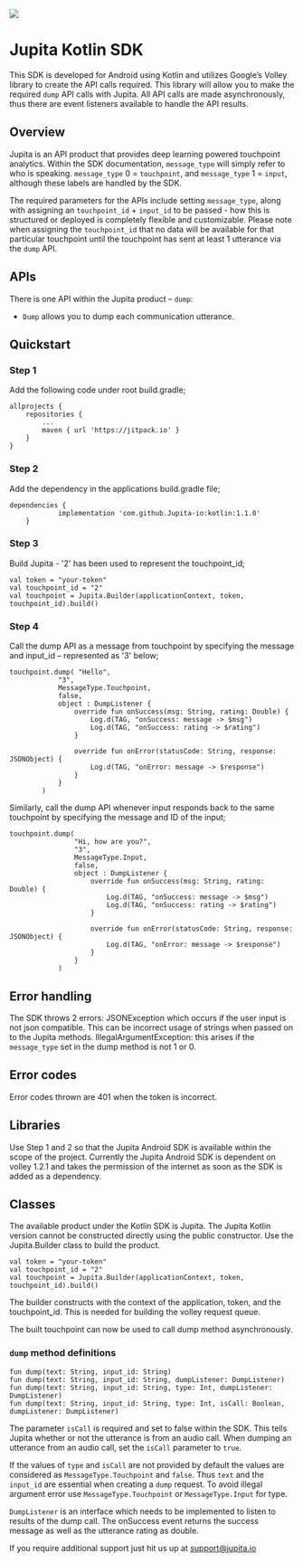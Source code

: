[![](https://jitpack.io/v/Jupita-io/kotlin.svg)](https://jitpack.io/#Jupita-io/kotlin)

# Jupita Kotlin SDK

This SDK is developed for Android using Kotlin and utilizes Google’s Volley library to create the API calls required. This library will allow you to make the required `dump` API calls with Jupita. All API calls are made asynchronously, thus there are event listeners available to handle the API results.

## Overview
Jupita is an API product that provides deep learning powered touchpoint analytics. Within the SDK documentation, `message_type` will simply refer to who is speaking. `message_type` 0 = `touchpoint`, and `message_type` 1 = `input`, although these labels are handled by the SDK.

The required parameters for the APIs include setting `message_type`, along with assigning an `touchpoint_id` + `input_id` to be passed - how this is structured or deployed is completely flexible and customizable. Please note when assigning the `touchpoint_id` that no data will be available for that particular touchpoint until the touchpoint has sent at least 1 utterance via the `dump` API. 

## APIs
There is one API within the Jupita product – `dump`:

- `Dump` allows you to dump each communication utterance.

## Quickstart
### Step 1
Add the following code under root build.gradle;

```
allprojects {
    repositories {
        ...
        maven { url 'https://jitpack.io' }
    }
}
```

### Step 2
Add the dependency in the applications build.gradle file;

```
dependencies {
	        implementation 'com.github.Jupita-io:kotlin:1.1.0'
	}
```

### Step 3
Build Jupita - '2' has been used to represent the touchpoint_id;

```
val token = "your-token"
val touchpoint_id = "2"
val touchpoint = Jupita.Builder(applicationContext, token, touchpoint_id).build()
```

### Step 4
Call the dump API as a message from touchpoint by specifying the message and input_id – represented as '3' below;

```
touchpoint.dump( "Hello",
            "3",
            MessageType.Touchpoint,
            false,
            object : DumpListener {
                override fun onSuccess(msg: String, rating: Double) {
                    Log.d(TAG, "onSuccess: message -> $msg")
                    Log.d(TAG, "onSuccess: rating -> $rating")
                }

                override fun onError(statusCode: String, response: JSONObject) {
                    Log.d(TAG, "onError: message -> $response")
                }
            }
        )
```

Similarly, call the dump API whenever input responds back to the same touchpoint by specifying the message and ID of the input;
```
touchpoint.dump(
                "Hi, how are you?",
                "3",
                MessageType.Input,
                false,
                object : DumpListener {
                    override fun onSuccess(msg: String, rating: Double) {
                        Log.d(TAG, "onSuccess: message -> $msg")
                        Log.d(TAG, "onSuccess: rating -> $rating")
                    }

                    override fun onError(statusCode: String, response: JSONObject) {
                        Log.d(TAG, "onError: message -> $response")
                    }
                }
            )
```

## Error handling
The SDK throws 2 errors:
JSONException which occurs if the user input is not json compatible. This can be incorrect usage of strings when passed on to the Jupita methods.
IllegalArgumentException: this arises if the `message_type` set in the dump method is not 1 or 0.

## Error codes
Error codes thrown are 401 when the token is incorrect.

## Libraries
Use Step 1 and 2 so that the Jupita Android SDK is available within the scope of the project. Currently the Jupita Android SDK is dependent on volley 1.2.1 and takes the permission of the internet as soon as the SDK is added as a dependency.

## Classes
The available product under the Kotlin SDK is Jupita. The Jupita Kotlin version cannot be constructed directly using the public constructor. Use the Jupita.Builder class to build the product.

```
val token = "your-token"
val touchpoint_id = "2"
val touchpoint = Jupita.Builder(applicationContext, token, touchpoint_id).build()
```

The builder constructs with the context of the application, token, and the touchpoint_id. This is needed for building the volley request queue.

The built touchpoint can now be used to call dump method asynchronously.

### `dump` method definitions

```
fun dump(text: String, input_id: String)
fun dump(text: String, input_id: String, dumpListener: DumpListener)
fun dump(text: String, input_id: String, type: Int, dumpListener: DumpListener)
fun dump(text: String, input_id: String, type: Int, isCall: Boolean, dumpListener: DumpListener)
```
The parameter `isCall` is required and set to false within the SDK. This tells Jupita whether or not the utterance is from an audio call. When dumping an utterance from an audio call, set the `isCall` parameter to `true`.

If the values of `type` and `isCall` are not provided by default the values are considered as `MessageType.Touchpoint` and `false`. Thus `text` and the `input_id` are essential when creating a `dump` request. To avoid illegal argument error use `MessageType.Touchpoint` or `MessageType.Input` for type.

`DumpListener` is an interface which needs to be implemented to listen to results of the dump call. The onSuccess event returns the success message as well as the utterance rating as double.

If you require additional support just hit us up at support@jupita.io 
